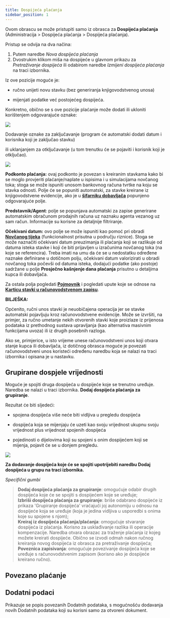 ```yaml
---
title: Dospijeća plaćanja
sidebar_position: 1
---
```


Ovom obrascu se može pristupiti samo iz obrasca za **Dospijeća plaćanja** (Administracija > Dospijeća plaćanja > Dospijeća plaćanja).

Pristup se odvija na dva načina:

 1. Putem naredbe *Nova dospijeća plaćanja*
 2. Dvostrukim klikom miša na dospijeće u glavnom prikazu za *Pretraživanje dospijeća* ili odabirom naredbe *Izmijeni dospijeća plaćanja* na traci izbornika.

Iz ove pozicije moguće je:

- ručno unijeti novu stavku (bez generiranja knjigovodstvenog unosa)  

- mijenjati podatke već postojećeg dospijeća.

Konkretno, obično se s ove pozicije plaćanje može dodati ili ukloniti korištenjem odgovarajuće oznake:

![](/img/it-it/finance-area/maturity-values/maturity-values/maturity-values-management/image01.png) 

Dodavanje oznake za zaključavanje (program će automatski dodati datum i korisnika koji je zaključao stavku)

ili uklanjanjem za otključavanje (u tom trenutku će se pojaviti i korisnik koji je otključao).

![](/img/it-it/finance-area/maturity-values/maturity-values/maturity-values-management/image02.png)

**Podkonto plaćanja:** ovaj podkonto je povezan s kreiranim stavkama kako bi se moglo provjeriti plaćanje/naplate u ispisima i u simulacijama novčanog toka; stoga se može ispuniti unosom bankovnog računa tvrtke na koju se stavka odnosti. Polje će se popuniti automatski, za stavke kreirane iz knjigovodstvene evidencije, ako je u **[šifarniku dobavljača](/docs/erp-home/registers/contacts/create-new-contact/accounting-data/customer-vendors-data/finance)** popunjeno odgovarajuće polje.  

**Predstavnik/Agent**: polje se popunjava automatski za zapise generirane automatskim obračunom prodajnih računa uz naznaku agenta vezanog uz sam račun. Informacije su korisne za detaljnije filtriranje.

**Očekivani datum:** ovo polje se može ispuniti kao pomoć pri obradi **[Novčanog tijeka](/docs/treasury/cash-flow/cash-flow/cash-flow-management)** (funkcionalnost prisutna u području riznice). Stoga se može naznačiti očekivani datum preuzimanja ili plaćanja koji se razlikuje od datuma isteka stavke i koji će biti prijavljen u izračunima novčanog toka (na koje se referencira). Treba imati na umu da će se u nedostatku određene naznake definirane u dotičnom polju, očekivani datum valorizirati u obradi novčanog toka počevši od datuma isteka, dodajući podatke (ako postoje) sadržane u polje **Prosječno kašnjenje dana plaćanja** prisutno u detaljima kupca ili dobavljača.  

Za ostala polja pogledati **[Pojmovnik](/docs/guide/common/glossary/glossary-intro)** i pogledati upute koje se odnose na **[Karticu stavki u računovodstvenom zapisu](/docs/finance-area/ledger-records/records/ledger-record)**.

**BILJEŠKA:**

Općenito, ručni unos stavki je neuobičajena operacija jer se stavke automatski pojavljuju kroz računovodstvene evidencije. Može se izvršiti, na primjer, za ručno umetanje nekih otvorenih stavki koje proizlaze iz prijenosa podataka iz prethodnog sustava upravljanja (kao alternativa masivnim funkcijama uvoza) ili iz drugih posebnih razloga.

Ako se, primjerice, u isto vrijeme unese računovodstveni unos koji otvara stanje kupca ili dobavljača, iz dotičnog obrasca moguće je povezati računovodstveni unos koristeći određenu naredbu koja se nalazi na traci izbornika i opisana je u nastavku.

## Grupirane dospjele vrijednosti

Moguće je spojiti druga dospijeća u dospijeće koje se trenutno uređuje. Naredba se nalazi u traci izbornika.  **Dodaj dospijeća plaćanja za grupiranje**.

Rezultat će biti sljedeći:

- spojena dospijeća više neće biti vidljiva u pregledu dospijeća  

- dospijeća koja se mijenjaju će uzeti kao svoju vrijednost ukupnu svoju vrijednost plus vrijednost spojenih dospijeća

- pojedinosti o dijelovima koji su spojeni s onim dospijećem koji se mijenja, pojavit će se u donjem pregledu.

![](/img/it-it/finance-area/maturity-values/maturity-values/maturity-values-management/image03.png)

**Za dodavanje dospijeća koje će se spojiti upotrijebiti naredbu Dodaj dospijeća u grupu na traci izbornika.**

*Specifični gumbi*
> **Dodaj dospijeća plaćanja za grupiranje**: omogućuje odabir drugih dospijeća koje će se spojiti s dospijećem koje se uređuje;   
> **Izbriši dospijeća plaćanja za grupiranje**: briše odabrano dospijeće iz prikaza 'Grupiranje dospijeća' vraćajući joj autonomiju u odnosu na dospijeće koja se uređuje (koja je jedina vidljiva u usporedbi s onima koje su spojene s njom);    
> **Kreiraj iz dospijeća plaćanja/plaćanja**: omogućuje stvaranje dospijeća iz plaćanja. Korisno za usklađivanje razlika ili operacije kompenzacije. Naredba otvara obrazac za traženje plaćanja iz kojeg možete kreirati dospijeće. Obično se izvodi odmah nakon ručnog kreiranja novog dospijeća iz obrasca za pretraživanje dospijeća;   
> **Poveznica zapisivanja**: omogućuje povezivanje dospijeća koje se uređuje s računovodstvenim zapisom (korisno ako je dospijeće kreirano ručno).  

## Povezano plaćanje

## Dodatni podaci 

Prikazuje se popis povezanih Dodatnih podataka, s mogućnošću dodavanja novih Dodatnih podataka koji su korisni samo za otvoreni dokument.  